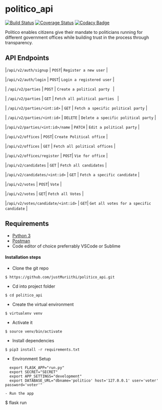# politico_api
[![Build Status](https://travis-ci.com/justMuriithi/politico_api.svg?branch=develop)](https://travis-ci.com/justMuriithi/politico_api)           [![Coverage Status](https://coveralls.io/repos/github/justMuriithi/politico_api/badge.svg?branch=develop)](https://coveralls.io/github/justMuriithi/politico_api?branch=develop)        [![Codacy Badge](https://api.codacy.com/project/badge/Grade/f343a0ac1ecd4e9cbba45e2b98631a9d)](https://www.codacy.com/app/justMuriithi/politico_api?utm_source=github.com&amp;utm_medium=referral&amp;utm_content=justMuriithi/politico_api&amp;utm_campaign=Badge_Grade)

Politico enables citizens give their mandate to politicians running for different government offices while building trust in the process through transparency.

## API Endpoints
|`/api/v2/auth/signup` | `POST`| `Register a new user` |

|`/api/v2/auth/login` | `POST`| `Login a registered user` |

| `/api/v2/parties` | `POST` | `Create a political party ` | 

| `/api/v2/parties` | `GET` | `Fetch all political parties ` |

| `/api/v2/parties/<int:id>` | `GET` | `Fetch a specific political party` |

| `/api/v2/parties/<int:id>` | `DELETE` | `Delete a specific political party` |

|`/api/v2/parties/<int:id>/name` | `PATCH` | `Edit a political party` |

|`/api/v2/offices` | `POST`| `Create Political office` |

|`/api/v2/offices` | `GET` | `Fetch all political offices` |

|`/api/v2/offices/register` | `POST`| `Vie for office` |

|`/api/v2/candidates` | `GET` | `Fetch all candidates` |

|`/api/v2/candidates/<int:id>` | `GET` | `Fetch a specific candidate` |

|`/api/v2/votes` | `POST`| `Vote` |

|`/api/v2/votes` | `GET`| `Fetch all Votes` |

|`/api/v2/votes/candidate/<int:id>` | `GET`| `Get all votes for a specific candidate` |


## Requirements
- [Python 3](https://www.python.org/)
- [Postman](https://www.getpostman.com/downloads/)
- Code editor of choice preferrably VSCode or Sublime


#### Installation steps
- Clone the git repo
```
$ https://github.com/justMuriithi/politico_api.git
```
- Cd into project folder
```
$ cd politico_api
```
- Create the virtual environment
```
$ virtualenv venv
```
- Activate it
```
$ source venv/bin/activate
```
- Install dependencies
```
$ pip3 install -r requirements.txt
```
- Environment Setup
```
  export FLASK_APP="run.py" 
  export SECRET="SECRET"
  export APP_SETTINGS="development"
  export DATABASE_URL="dbname='politico' host='127.0.0.1' user='voter' password='voter'"

- Run the app
``` 
$ flask run 
```
